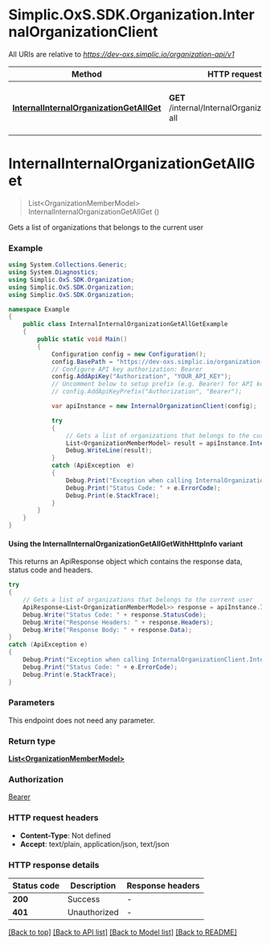 # Simplic.OxS.SDK.Organization.InternalOrganizationClient

All URIs are relative to *https://dev-oxs.simplic.io/organization-api/v1*

| Method | HTTP request | Description |
|--------|--------------|-------------|
| [**InternalInternalOrganizationGetAllGet**](InternalOrganizationClient.md#internalinternalorganizationgetallget) | **GET** /internal/InternalOrganization/get-all | Gets a list of organizations that belongs to the current user |

<a id="internalinternalorganizationgetallget"></a>
# **InternalInternalOrganizationGetAllGet**
> List&lt;OrganizationMemberModel&gt; InternalInternalOrganizationGetAllGet ()

Gets a list of organizations that belongs to the current user

### Example
```csharp
using System.Collections.Generic;
using System.Diagnostics;
using Simplic.OxS.SDK.Organization;
using Simplic.OxS.SDK.Organization;
using Simplic.OxS.SDK.Organization;

namespace Example
{
    public class InternalInternalOrganizationGetAllGetExample
    {
        public static void Main()
        {
            Configuration config = new Configuration();
            config.BasePath = "https://dev-oxs.simplic.io/organization-api/v1";
            // Configure API key authorization: Bearer
            config.AddApiKey("Authorization", "YOUR_API_KEY");
            // Uncomment below to setup prefix (e.g. Bearer) for API key, if needed
            // config.AddApiKeyPrefix("Authorization", "Bearer");

            var apiInstance = new InternalOrganizationClient(config);

            try
            {
                // Gets a list of organizations that belongs to the current user
                List<OrganizationMemberModel> result = apiInstance.InternalInternalOrganizationGetAllGet();
                Debug.WriteLine(result);
            }
            catch (ApiException  e)
            {
                Debug.Print("Exception when calling InternalOrganizationClient.InternalInternalOrganizationGetAllGet: " + e.Message);
                Debug.Print("Status Code: " + e.ErrorCode);
                Debug.Print(e.StackTrace);
            }
        }
    }
}
```

#### Using the InternalInternalOrganizationGetAllGetWithHttpInfo variant
This returns an ApiResponse object which contains the response data, status code and headers.

```csharp
try
{
    // Gets a list of organizations that belongs to the current user
    ApiResponse<List<OrganizationMemberModel>> response = apiInstance.InternalInternalOrganizationGetAllGetWithHttpInfo();
    Debug.Write("Status Code: " + response.StatusCode);
    Debug.Write("Response Headers: " + response.Headers);
    Debug.Write("Response Body: " + response.Data);
}
catch (ApiException e)
{
    Debug.Print("Exception when calling InternalOrganizationClient.InternalInternalOrganizationGetAllGetWithHttpInfo: " + e.Message);
    Debug.Print("Status Code: " + e.ErrorCode);
    Debug.Print(e.StackTrace);
}
```

### Parameters
This endpoint does not need any parameter.
### Return type

[**List&lt;OrganizationMemberModel&gt;**](OrganizationMemberModel.md)

### Authorization

[Bearer](../README.md#Bearer)

### HTTP request headers

 - **Content-Type**: Not defined
 - **Accept**: text/plain, application/json, text/json


### HTTP response details
| Status code | Description | Response headers |
|-------------|-------------|------------------|
| **200** | Success |  -  |
| **401** | Unauthorized |  -  |

[[Back to top]](#) [[Back to API list]](../README.md#documentation-for-api-endpoints) [[Back to Model list]](../README.md#documentation-for-models) [[Back to README]](../README.md)

